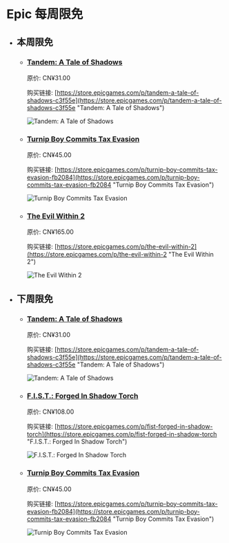 # Epic 每周限免

- ## 本周限免


  - ### [Tandem: A Tale of Shadows](https://store.epicgames.com/p/tandem-a-tale-of-shadows-c3f55e "Tandem: A Tale of Shadows")

    原价: CN¥31.00

    购买链接: [https://store.epicgames.com/p/tandem-a-tale-of-shadows-c3f55e](https://store.epicgames.com/p/tandem-a-tale-of-shadows-c3f55e "Tandem: A Tale of Shadows")

    ![Tandem: A Tale of Shadows](https://cdn1.epicgames.com/spt/c087c527-0c2b-4269-926b-f0d15102de8a/tandem-a-tale-of-shadows-offer-633449e1.jpg)


  - ### [Turnip Boy Commits Tax Evasion](https://store.epicgames.com/p/turnip-boy-commits-tax-evasion-fb2084 "Turnip Boy Commits Tax Evasion")

    原价: CN¥45.00

    购买链接: [https://store.epicgames.com/p/turnip-boy-commits-tax-evasion-fb2084](https://store.epicgames.com/p/turnip-boy-commits-tax-evasion-fb2084 "Turnip Boy Commits Tax Evasion")

    ![Turnip Boy Commits Tax Evasion](https://cdn1.epicgames.com/spt-assets/9456221af5d04968ba41426fdb2c4557/turnip-boy-commits-tax-evasion-offer-1wsay.png)


  - ### [The Evil Within 2](https://store.epicgames.com/p/the-evil-within-2 "The Evil Within 2")

    原价: CN¥165.00

    购买链接: [https://store.epicgames.com/p/the-evil-within-2](https://store.epicgames.com/p/the-evil-within-2 "The Evil Within 2")

    ![The Evil Within 2](https://cdn1.epicgames.com/offer/5891aa5c4c6f4aabbf555a679e02cfb9/EGS_TheEvilWithin2_TangoGameworks_S1_2560x1440-c87f377e1990d84a98db5fb4836af9a9)


- ## 下周限免


  - ### [Tandem: A Tale of Shadows](https://store.epicgames.com/p/tandem-a-tale-of-shadows-c3f55e "Tandem: A Tale of Shadows")

    原价: CN¥31.00

    购买链接: [https://store.epicgames.com/p/tandem-a-tale-of-shadows-c3f55e](https://store.epicgames.com/p/tandem-a-tale-of-shadows-c3f55e "Tandem: A Tale of Shadows")

    ![Tandem: A Tale of Shadows](https://cdn1.epicgames.com/spt/c087c527-0c2b-4269-926b-f0d15102de8a/tandem-a-tale-of-shadows-offer-633449e1.jpg)


  - ### [F.I.S.T.: Forged In Shadow Torch](https://store.epicgames.com/p/fist-forged-in-shadow-torch "F.I.S.T.: Forged In Shadow Torch")

    原价: CN¥108.00

    购买链接: [https://store.epicgames.com/p/fist-forged-in-shadow-torch](https://store.epicgames.com/p/fist-forged-in-shadow-torch "F.I.S.T.: Forged In Shadow Torch")

    ![F.I.S.T.: Forged In Shadow Torch](https://cdn1.epicgames.com/offer/a7e2a2c51b9149c097b771926ed91877/EGS_FISTForgedInShadowTorch_TiGames_S3_2560x1440-d79b811e274bd49318edf3b7c00b82c8)


  - ### [Turnip Boy Commits Tax Evasion](https://store.epicgames.com/p/turnip-boy-commits-tax-evasion-fb2084 "Turnip Boy Commits Tax Evasion")

    原价: CN¥45.00

    购买链接: [https://store.epicgames.com/p/turnip-boy-commits-tax-evasion-fb2084](https://store.epicgames.com/p/turnip-boy-commits-tax-evasion-fb2084 "Turnip Boy Commits Tax Evasion")

    ![Turnip Boy Commits Tax Evasion](https://cdn1.epicgames.com/spt-assets/9456221af5d04968ba41426fdb2c4557/turnip-boy-commits-tax-evasion-offer-1wsay.png)

